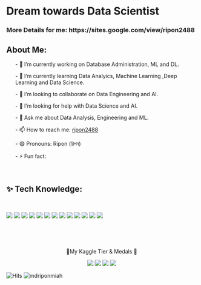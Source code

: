 <h1> Dream towards Data Scientist </h1>
<h3> More Details for me:  https://sites.google.com/view/ripon2488</h3>

<h2> About Me: </h2>
<ul>- 🔭 I’m currently working on Database Administration, ML and DL.</ul>
<ul>- 🌱 I’m currently learning Data Analyics, Machine Learning ,Deep Learning and Data Science.</ul>
<ul>- 👯 I’m looking to collaborate on Data Engineering and AI.</ul>
<ul>- 🤔 I’m looking for help with Data Science and AI.</ul>
<ul>- 💬 Ask me about Data Analysis, Engineering and ML.</ul>
<ul>- 📫 How to reach me: <a href="https://www.linkedin.com/in/ripon2488/"> ripon2488 </a> </ul>
<ul>- 😄 Pronouns: Ripon (রিপন)</ul>
<ul>- ⚡ Fun fact: </ul>

<br>
<h2> ✨ Tech Knowledge: </h2><br>

![](https://www.googleapis.com/download/storage/v1/b/kaggle-user-content/o/inbox%2F9733051%2Fbb55e1da4e60a0bac5ad8e8b37ca2252%2Fpython.JPG?generation=1674674585111907&alt=media)
![](https://www.googleapis.com/download/storage/v1/b/kaggle-user-content/o/inbox%2F9733051%2F92425d26f43b7c2e5427ce16c9427669%2Fpandas.JPG?generation=1674674584845340&alt=media)
![](https://www.googleapis.com/download/storage/v1/b/kaggle-user-content/o/inbox%2F9733051%2F2be2f6f3915dbf581e3bea74e52a3d3e%2Fnumpy.JPG?generation=1674674817105462&alt=media)
![](https://www.googleapis.com/download/storage/v1/b/kaggle-user-content/o/inbox%2F9733051%2F281fdf32704fa9cc1d151d5a4b7d8044%2Fkeras.JPG?generation=1674674584940887&alt=media)
![](https://www.googleapis.com/download/storage/v1/b/kaggle-user-content/o/inbox%2F9733051%2F1cce87ec8a74d489c1619511b1a86ef1%2Ftensorflow.JPG?generation=1674674584971720&alt=media)
![](https://www.googleapis.com/download/storage/v1/b/kaggle-user-content/o/inbox%2F9733051%2F9292d86208ebcb6bc0f7cb427379b6e3%2Fpytorch.JPG?generation=1674674585028937&alt=media)
![](https://www.googleapis.com/download/storage/v1/b/kaggle-user-content/o/inbox%2F9733051%2Fbb5850e18599469e17878ed480d2937c%2Fscikit-learn.JPG?generation=1674674585185866&alt=media)
![](https://www.googleapis.com/download/storage/v1/b/kaggle-user-content/o/inbox%2F9733051%2Fbf6efb543df53108d4f3eaa7633ff8c9%2Fopencv.JPG?generation=1674674585137813&alt=media)
![](https://www.googleapis.com/download/storage/v1/b/kaggle-user-content/o/inbox%2F9733051%2F9de19bc8674de7e909cfdc555ab8199b%2Fpower%20bi.JPG?generation=1674674584825248&alt=media)
![](https://www.googleapis.com/download/storage/v1/b/kaggle-user-content/o/inbox%2F9733051%2F2984bf7961a04d79aa992de7e25fa036%2Ftableau.JPG?generation=1674674585096135&alt=media)
![](https://www.googleapis.com/download/storage/v1/b/kaggle-user-content/o/inbox%2F9733051%2F9b2e7383176bb5d806142e8ef8f89bb5%2Fgoogle%20data%20studio.JPG?generation=1674674585135850&alt=media)
![](https://www.googleapis.com/download/storage/v1/b/kaggle-user-content/o/inbox%2F9733051%2F224ba3f0a7a6dd52c6c5d57b4c6768bc%2Fmysql.JPG?generation=1674674585250106&alt=media)
![](https://www.googleapis.com/download/storage/v1/b/kaggle-user-content/o/inbox%2F9733051%2F451decb991b663ac2a01bf33287e8f89%2Foracle.JPG?generation=1674674585317290&alt=media)

<br>

<p align="center">

  <br/>
  <p align="center">🥇My Kaggle Tier & Medals 🥇</p>
 
</p>
<p align="center">
  <img src="https://road-to-kaggle-grandmaster.vercel.app/api/badges/mdriponmiah/competition/"; />
  <img src="https://road-to-kaggle-grandmaster.vercel.app/api/badges/mdriponmiah/dataset/"; />
  <img src="https://road-to-kaggle-grandmaster.vercel.app/api/badges/mdriponmiah/notebook/"; />
  <img src="https://road-to-kaggle-grandmaster.vercel.app/api/badges/mdriponmiah/discussion/"; />
</p>

![Hits](https://hits.seeyoufarm.com/api/count/incr/badge.svg?url=https%3A%2F%2Fgithub.com%2Fmdriponmiah%2Fkaggle-badge&count_bg=%23DDAA17&title_bg=%23555555&icon=&icon_color=%23E7E7E7&title=hits&edge_flat=false)
![mdriponmiah](https://road-to-kaggle-grandmaster.vercel.app/api/simple/mdriponmiah) 

                                                                                        
